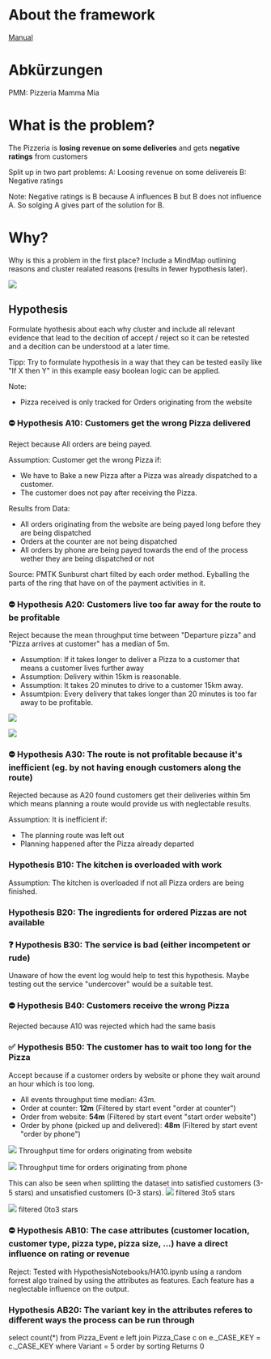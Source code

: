 # About the framework

[Manual](Manual.md)

# Abkürzungen

PMM: Pizzeria Mamma Mia

# What is the problem?

The Pizzeria is **losing revenue on some deliveries** and gets **negative ratings** from customers

Split up in two part problems:
A: Loosing revenue on some delivereis
B: Negative ratings

Note: Negative ratings is B because A influences B but B does not influence A. So solging A gives part of the solution for B.

# Why?

Why is this a problem in the first place? Include a MindMap outlining reasons and cluster realated reasons (results in fewer hypothesis later).

![](build/Why.svg)



## Hypothesis

Formulate hyothesis about each why cluster and include all relevant evidence that lead to the decition of accept / reject so it can be retested and a decition can be understood at a later time.

Tipp: Try to formulate hypothesis in a way that they can be tested easily like "If X then Y" in this example easy boolean logic can be applied.

<!--

### ✅ / ⛔️ / ❓ Hypothesis 1

Status: Accepted / Rejected / Insufficient Evidence to Accept or Reject

Reasoning:
Why is this hypothesis accepted / rejected


Sometimes mapping the hypothesis in an argument map like this can help applying boolean logic and testing the hypothesis:

![](build/Hypothesis_1.svg)

-->

Note:
- Pizza received is only tracked for Orders originating from the website

### ⛔️ Hypothesis A10: Customers get the wrong Pizza delivered
Reject because All orders are being payed.

Assumption: Customer get the wrong Pizza if:
- We have to Bake a new Pizza after a Pizza was already dispatched to a customer.
- The customer does not pay after receiving the Pizza.

Results from Data:
- All orders originating from the website are being payed long before they are being dispatched
- Orders at the counter are not being dispatched
- All orders by phone are being payed towards the end of the process wether they are being dispatched or not

Source: PMTK Sunburst chart filted by each order method. Eyballing the parts of the ring that have on of the payment activities in it.

### ⛔️ Hypothesis A20: Customers live too far away for the route to be profitable
Reject because the mean throughput time between "Departure pizza" and "Pizza arrives at customer" has a median of 5m.

- Assumption: If it takes longer to deliver a Pizza to a customer that means a customer lives further away
- Assumption: Delivery within 15km is reasonable.
- Assumption: It takes 20 minutes to drive to a customer 15km away.
- Assumtpion: Every delivery that takes longer than 20 minutes is too far away to be profitable.

![](PMTKScreenshots/HA20/Filter.png)

![](PMTKScreenshots/HA20/Boxplot.png)


### ⛔️ Hypothesis A30: The route is not profitable because it's inefficient (eg. by not having enough customers along the route)
Rejected because as A20 found customers get their deliveries within 5m which means planning a route would provide us with neglectable results.

Assumption: It is inefficient if:
- The planning route was left out
- Planning happened after the Pizza already departed


### Hypothesis B10: The kitchen is overloaded with work
Assumption: The kitchen is overloaded if not all Pizza orders are being finished.


### Hypothesis B20: The ingredients for ordered Pizzas are not available


### ❓ Hypothesis B30: The service is bad (either incompetent or rude)
Unaware of how the event log would help to test this hypothesis. Maybe testing out the service "undercover" would be a suitable test.


### ⛔️ Hypothesis B40: Customers receive the wrong Pizza
Rejected because A10 was rejected which had the same basis


### ✅ Hypothesis B50: The customer has to wait too long for the Pizza
Accept because if a customer orders by website or phone they wait around an hour which is too long.

- All events throughput time median: 43m.
- Order at counter: **12m** (Filtered by start event "order at counter")
- Order from website:  **54m** (Filtered by start event "start order website")
- Order by phone (picked up and delivered): **48m** (Filtered by start event "order by phone")

![](PMTKScreenshots/HB50/FilteredByStartOrderWebsite.png)
Throughput time for orders originating from website


![](PMTKScreenshots/HB50/FilteredByStartOrderPhone.png)
Throughput time for orders originating from phone


This can also be seen when splitting the dataset into satisfied customers (3-5 stars) and unsatisfied customers (0-3 stars).
![](PMTKScreenshots/HB50/Filtered3to5stars.png)
filtered 3to5 stars

![](PMTKScreenshots/HB50/Filtered0to3stars.png)
filtered 0to3 stars


### ⛔️ Hypothesis AB10: The case attributes (customer location, customer type, pizza type, pizza size, ...) have a direct influence on rating or revenue
Reject: Tested with HypothesisNotebooks/HA10.ipynb using a random forrest algo trained by using the attributes as features. Each feature has a neglectable influence on the output.


### Hypothesis AB20: The variant key in the attributes referes to different ways the process can be run through
select count(*)
from Pizza_Event e
left join Pizza_Case c on e._CASE_KEY = c._CASE_KEY
where Variant = 5
order by sorting
Returns 0




<!--
# How?

Brainstorm ideas on how to solve the problem in a mind map here.

![](build/How.svg)

## Hypothesis

Formulate hypothesis and cluster again but this time the hypothesis is meant to check how valuable each course of action would realy be. Eg. "Doing X is a worthwhile effort to solve this problem".


# Do

Now strategice / Plan any actions that are woth taking as outlined in the how part. And execute them.

Sometimes not all viable options can be taken at the same time use Network diagrams or Weighted Sum Analysis to make a decition on which to take.

-->
